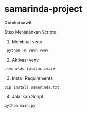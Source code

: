# samarinda-project

Deteksi sawit

Step Menjalankan Scripts

1. Membuat venv

```powershell
 python -m vevn venv
```

2. Aktivasi venv

```powershell
.\venv\Scripts\activate
```

3. Install Requirements

```powershell
pip install samarinda.txt
```

4. Jalankan Script

```powershell
python main.py
```
